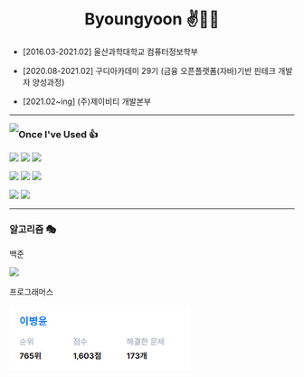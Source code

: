<div align="center">
    
# Byoungyoon ✌🤞🤞

<div align="left">

- [2016.03-2021.02] 울산과학대학교 컴퓨터정보학부

- [2020.08-2021.02] 구디아카데미 29기 (금융 오픈플랫폼(자바)기반 핀테크 개발자 양성과정)

- [2021.02~ing] (주)제이비티 개발본부

</div>

</div>

---

<img align="left" src="https://github-readme-stats.vercel.app/api/top-langs/?username=byoungyoon&layout=compact&theme=radical">

### Once I've Used 👍

<a src=""><img src="https://img.shields.io/badge/React-61DAFB?style=flat-square&logo=react&logoColor=FFFFFF"/></a>
<img src="https://img.shields.io/badge/Next-000000?style=flat-square&logo=next.js&logoColor=FFFFFF"/>
<img src="https://img.shields.io/badge/jQuery-0769AD?style=flat-square&logo=jQuery&logoColor=FFFFFF"/>

<a src=""><img src="https://img.shields.io/badge/Spring-6DB33F?style=flat-square&logo=spring&logoColor=FFFFFF"/></a>
<img src="https://img.shields.io/badge/Spring Boot-6DB33F?style=flat-square&logo=spring boot&logoColor=FFFFFF"/>
<img src="https://img.shields.io/badge/Express-000000?style=flat-square&logo=express&logoColor=FFFFFF"/>

<a src=""><img src="https://img.shields.io/badge/SQLite-003B57?style=flat-square&logo=SQLite&logoColor=FFFFFF"/></a>
<img src="https://img.shields.io/badge/NoSQL-003B57?style=flat-square&logo=SQLite&logoColor=FFFFFF"/>

---

### 알고리즘 🎭
백준

<img algin="left" src="http://mazassumnida.wtf/api/v2/generate_badge?boj=bur5698" />

프로그래머스

<img algin="left" src="./img/pro.png" />
